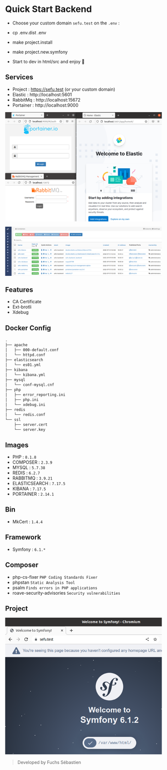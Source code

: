 # Quick Start Backend

- Choose your custom domain `sefu.test` on the `.env` :
- cp .env.dist .env
- make project.install
- make project.new.symfony

- Start to dev in html/src and enjoy :zany_face:

## Services

- Project : https://sefu.test (or your custom domain)
- Elastic : http://localhost:5601
- RabbitMq : http://localhost:15672
- Portainer : http://localhost:9000

![services](./.docker/assets/services.png)

![services](./.docker/assets/containers.png)

## Features

- CA Certificate
- Ext-brotli
- Xdebug

## Docker Config

```shell
.
├── apache
│   ├── 000-default.conf
│   └── httpd.conf
├── elasticsearch
│   └── es01.yml
├── kibana
│   └── kibana.yml
├── mysql
│   └── conf-mysql.cnf
├── php
│   ├── error_reporting.ini
│   ├── php.ini
│   └── xdebug.ini
├── redis
│   └── redis.conf
└── ssl
    ├── server.cert
    └── server.key

```

## Images

- PHP : `8.1.8`
- COMPOSER : `2.3.9`
- MYSQL : `5.7.38`
- REDIS : `6.2.7`
- RABBITMQ : `3.9.21`
- ELASTICSEARCH : `7.17.5`
- KIBANA : `7.17.5`
- PORTAINER : `2.14.1`

## Bin

- MkCert : `1.4.4`

## Framework

- Symfony : `6.1.*`

## Composer

- php-cs-fixer `PHP Coding Standards Fixer`
- phpstan `Static Analysis Tool`
- psalm `Finds errors in PHP applications`
- roave-security-advisories `Security vulnerabilities`

## Project

![services](./.docker/assets/symfony-sample.png)

> Developed by Fuchs Sébastien